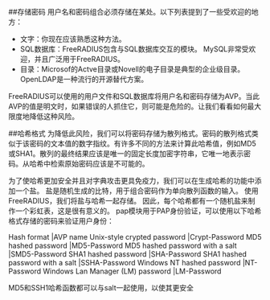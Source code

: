 
##存储密码
用户名和密码组合必须存储在某处。以下列表提到了一些受欢迎的地方：

+ 文字：你现在应该熟悉这种方法。
+ SQL数据库：FreeRADIUS包含与SQL数据库交互的模块。 MySQL非常受欢迎，并且广泛用于FreeRADIUS。
+ 目录：Microsof的Actve目录或Novell的电子目录是典型的企业级目录。OpenLDAP是一种流行的开源替代方案。

FreeRADIUS可以使用的用户文件和SQL数据库将用户名和密码存储为AVP。当此AVP的值是明文时，如果错误的人抓住它，则可能是危险的。让我们看看如何最大限度地降低这种风险。

##哈希格式
为降低此风险，我们可以将密码存储为散列格式。密码的散列格式类似于该密码的文本值的数字指纹。有许多不同的方法来计算此哈希值，例如MD5或SHA1。散列的最终结果应该是唯一的固定长度加密字符串，它唯一地表示密码。从哈希中检索原始密码应该是不可能的。

为了使哈希更加安全并且对字典攻击更具免疫力，我们可以在生成哈希的功能中添加一个盐。 盐是随机生成的比特，用于组合密码作为单向散列函数的输入。 使用FreeRADIUS，我们将盐与哈希一起存储。 因此，每个哈希都有一个随机盐来制作一个彩虹表，这是很有意义的。 pap模块用于PAP身份验证，可以使用以下哈希格式存储的密码来验证用户身份：

Hash format 						|AVP name
Unix-style crypted password 		|Crypt-Password
MD5 hashed password 				|MD5-Password
MD5 hashed password with a salt 	|SMD5-Password
SHA1 hashed password 				|SHA-Password
SHA1 hashed password with a salt 	|SSHA-Password
Windows NT hashed password 			|NT-Password
Windows Lan Manager (LM) password 	|LM-Password

MD5和SSH1哈希函数都可以与salt一起使用，以使其更安全
